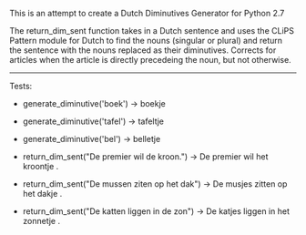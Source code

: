 This is an attempt to create a Dutch Diminutives Generator for Python 2.7

The return_dim_sent function takes in a Dutch sentence and uses the CLiPS Pattern module for Dutch to find the 
nouns (singular or plural) and return the sentence with the nouns replaced as their diminutives. 
Corrects for articles when the article is directly precedeing the noun, but not otherwise. 

***

Tests: 
+ generate_diminutive('boek') -> boekje
+ generate_diminutive('tafel') -> tafeltje
+ generate_diminutive('bel') -> belletje

+ return_dim_sent("De premier wil de kroon.") -> De premier wil het kroontje .
+ return_dim_sent("De mussen ziten op het dak") -> De musjes zitten op het dakje .
+ return_dim_sent("De katten liggen in de zon") -> De katjes liggen in het zonnetje .